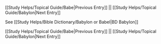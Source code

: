 [[Study Helps/Topical Guide/Babe|Previous Entry]]  ||  [[Study Helps/Topical Guide/Babylon|Next Entry]]

 See [[Study Helps/Bible Dictionary/Babylon or Babel|BD Babylon]]

[[Study Helps/Topical Guide/Babe|Previous Entry]]  ||  [[Study Helps/Topical Guide/Babylon|Next Entry]]